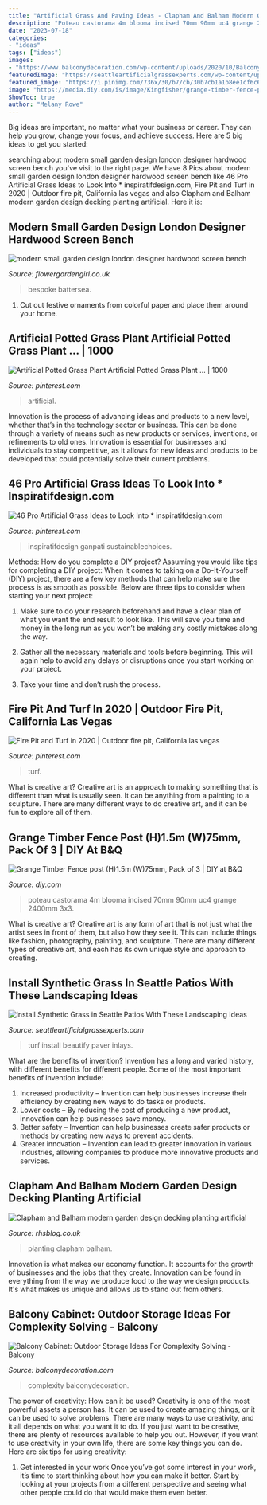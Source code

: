 ```yaml
---
title: "Artificial Grass And Paving Ideas - Clapham And Balham Modern Garden Design Decking Planting Artificial"
description: "Poteau castorama 4m blooma incised 70mm 90mm uc4 grange 2400mm 3x3"
date: "2023-07-18"
categories:
- "ideas"
tags: ["ideas"]
images:
- "https://www.balconydecoration.com/wp-content/uploads/2020/10/Balcony-Cabinet-ideas-5.jpg"
featuredImage: "https://seattleartificialgrassexperts.com/wp-content/uploads/2020/11/Install-Synthetic-Grass-in-Seattle-With-a-Pro-Creative-Ways-to-Beautify-Your-Patio-.jpg"
featured_image: "https://i.pinimg.com/736x/30/b7/cb/30b7cb1a1b8ee1cf6c6080f2852a028c.jpg"
image: "https://media.diy.com/is/image/Kingfisher/grange-timber-fence-post-h-1-5m-w-75mm-pack-of-3~5019063201960_03c?$MOB_PREV$&amp;$width=768&amp;$height=768"
ShowToc: true
author: "Melany Rowe"
---
```



Big ideas are important, no matter what your business or career. They can help you grow, change your focus, and achieve success. Here are 5 big ideas to get you started: 

	

		
searching about modern small garden design london designer hardwood screen bench you've visit to the right page. We have 8 Pics about modern small garden design london designer hardwood screen bench like 46 Pro Artificial Grass Ideas to Look Into * inspiratifdesign.com, Fire Pit and Turf in 2020 | Outdoor fire pit, California las vegas and also Clapham and Balham modern garden design decking planting artificial. Here it is:
		
    
## Modern Small Garden Design London Designer Hardwood Screen Bench

<img loading=lazy src="https://flowergardengirl.co.uk/wp-content/uploads/2017/06/modern-small-garden-design-london-designer-hardwood-screen-bench-bespoke-storage-cream-paving-artificial-grass-chelsea-wimbledon-putney-fulham-hammersmith.jpg" onerror="this.onerror=null;this.src='https://tse1.mm.bing.net/th?id=OIP.osOzinj4G5k7Ii5LgWmRhAHaE5&amp;pid=15.1';" alt="modern small garden design london designer hardwood screen bench">

_Source: flowergardengirl.co.uk_

>bespoke battersea. 

	

1. Cut out festive ornaments from colorful paper and place them around your home.

    
## Artificial Potted Grass Plant Artificial Potted Grass Plant … | 1000

<img loading=lazy src="https://i.pinimg.com/736x/30/b7/cb/30b7cb1a1b8ee1cf6c6080f2852a028c.jpg" onerror="this.onerror=null;this.src='https://tse1.mm.bing.net/th?id=OIP.Am7e4FbUrcGwngTJ0m6vrAHaK9&amp;pid=15.1';" alt="Artificial Potted Grass Plant Artificial Potted Grass Plant … | 1000">

_Source: pinterest.com_

>artificial. 

	

Innovation is the process of advancing ideas and products to a new level, whether that’s in the technology sector or business. This can be done through a variety of means such as new products or services, inventions, or refinements to old ones. Innovation is essential for businesses and individuals to stay competitive, as it allows for new ideas and products to be developed that could potentially solve their current problems.

    
## 46 Pro Artificial Grass Ideas To Look Into * Inspiratifdesign.com

<img loading=lazy src="https://i.pinimg.com/736x/d6/b8/d2/d6b8d2daaec8896dd0f05fa3268e6940.jpg" onerror="this.onerror=null;this.src='https://tse3.mm.bing.net/th?id=OIP.CXsXKWYhjiqj2S7oh-jn7wHaJ3&amp;pid=15.1';" alt="46 Pro Artificial Grass Ideas to Look Into * inspiratifdesign.com">

_Source: pinterest.com_

>inspiratifdesign ganpati sustainablechoices. 

	

Methods: How do you complete a DIY project?
Assuming you would like tips for completing a DIY project: 
When it comes to taking on a Do-It-Yourself (DIY) project, there are a few key methods that can help make sure the process is as smooth as possible. Below are three tips to consider when starting your next project:

1. Make sure to do your research beforehand and have a clear plan of what you want the end result to look like. This will save you time and money in the long run as you won’t be making any costly mistakes along the way.

2. Gather all the necessary materials and tools before beginning. This will again help to avoid any delays or disruptions once you start working on your project.

3. Take your time and don’t rush the process.

    
## Fire Pit And Turf In 2020 | Outdoor Fire Pit, California Las Vegas

<img loading=lazy src="https://i.pinimg.com/736x/43/c0/29/43c029ec94aaafeafc253feed98c5e48.jpg" onerror="this.onerror=null;this.src='https://tse3.mm.bing.net/th?id=OIP.7o1nChSmRCnLoHx8Q9LZNgHaIw&amp;pid=15.1';" alt="Fire Pit and Turf in 2020 | Outdoor fire pit, California las vegas">

_Source: pinterest.com_

>turf. 

	

What is creative art?
Creative art is an approach to making something that is different than what is usually seen. It can be anything from a painting to a sculpture. There are many different ways to do creative art, and it can be fun to explore all of them.

    
## Grange Timber Fence Post (H)1.5m (W)75mm, Pack Of 3 | DIY At B&amp;Q

<img loading=lazy src="https://media.diy.com/is/image/Kingfisher/grange-timber-fence-post-h-1-5m-w-75mm-pack-of-3~5019063201960_03c?$MOB_PREV$&amp;$width=768&amp;$height=768" onerror="this.onerror=null;this.src='https://tse1.mm.bing.net/th?id=OIP.ulWCdpCJvkDiIIk4QneFcwHaHa&amp;pid=15.1';" alt="Grange Timber Fence post (H)1.5m (W)75mm, Pack of 3 | DIY at B&amp;Q">

_Source: diy.com_

>poteau castorama 4m blooma incised 70mm 90mm uc4 grange 2400mm 3x3. 

	

What is creative art?
Creative art is any form of art that is not just what the artist sees in front of them, but also how they see it. This can include things like fashion, photography, painting, and sculpture. There are many different types of creative art, and each has its own unique style and approach to creating.

    
## Install Synthetic Grass In Seattle Patios With These Landscaping Ideas

<img loading=lazy src="https://seattleartificialgrassexperts.com/wp-content/uploads/2020/11/Install-Synthetic-Grass-in-Seattle-With-a-Pro-Creative-Ways-to-Beautify-Your-Patio-.jpg" onerror="this.onerror=null;this.src='https://tse1.mm.bing.net/th?id=OIP.nPNHBynmAPdasXnio6yw6QHaFj&amp;pid=15.1';" alt="Install Synthetic Grass in Seattle Patios With These Landscaping Ideas">

_Source: seattleartificialgrassexperts.com_

>turf install beautify paver inlays. 

	

What are the benefits of invention?
Invention has a long and varied history, with different benefits for different people. Some of the most important benefits of invention include: 
1) Increased productivity – Invention can help businesses increase their efficiency by creating new ways to do tasks or products. 
2) Lower costs – By reducing the cost of producing a new product, innovation can help businesses save money. 
3) Better safety – Invention can help businesses create safer products or methods by creating new ways to prevent accidents.
4) Greater innovation – Invention can lead to greater innovation in various industries, allowing companies to produce more innovative products and services.

    
## Clapham And Balham Modern Garden Design Decking Planting Artificial

<img loading=lazy src="http://rhsblog.co.uk/wp-content/uploads/2014/10/clapham-and-balham-modern-garden-design-decking-planting-artificial-lawn-grass-hardwood-privacy-screen-indoor-outdoor-space-8-764x1024.jpg" onerror="this.onerror=null;this.src='https://tse3.mm.bing.net/th?id=OIP.MQbf38w0FRwHWe-jUu62-AHaJ7&amp;pid=15.1';" alt="Clapham and Balham modern garden design decking planting artificial">

_Source: rhsblog.co.uk_

>planting clapham balham. 

	

Innovation is what makes our economy function. It accounts for the growth of businesses and the jobs that they create. Innovation can be found in everything from the way we produce food to the way we design products. It's what makes us unique and allows us to stand out from others.

    
## Balcony Cabinet: Outdoor Storage Ideas For Complexity Solving - Balcony

<img loading=lazy src="https://www.balconydecoration.com/wp-content/uploads/2020/10/Balcony-Cabinet-ideas-5.jpg" onerror="this.onerror=null;this.src='https://tse1.mm.bing.net/th?id=OIP.8q1X04uXVXLJMJtRDrWnEAHaL1&amp;pid=15.1';" alt="Balcony Cabinet: Outdoor Storage Ideas For Complexity Solving - Balcony">

_Source: balconydecoration.com_

>complexity balconydecoration. 

	

The power of creativity: How can it be used?
Creativity is one of the most powerful assets a person has. It can be used to create amazing things, or it can be used to solve problems. There are many ways to use creativity, and it all depends on what you want it to do. If you just want to be creative, there are plenty of resources available to help you out. However, if you want to use creativity in your own life, there are some key things you can do. Here are six tips for using creativity: 
1. Get interested in your work
Once you’ve got some interest in your work, it’s time to start thinking about how you can make it better. Start by looking at your projects from a different perspective and seeing what other people could do that would make them even better.

